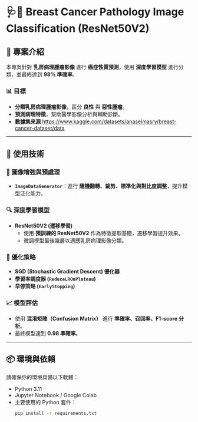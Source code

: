 # 🩺🔬 Breast Cancer Pathology Image Classification (ResNet50V2)

## 📖 專案介紹
本專案針對 **乳房病理腫瘤影像** 進行 **癌症性質預測**，使用 **深度學習模型** 進行分類，並最終達到 **98% 準確率**。

### 📊 目標
- **分類乳房病理腫瘤影像**，區分 **良性** 與 **惡性腫瘤**。
- **預測病理特徵**，幫助醫學影像分析與輔助診斷。
- **數據集來源**
https://www.kaggle.com/datasets/anaselmasry/breast-cancer-dataset/data
---

## 🚀 **使用技術**
### **🔹 圖像增強與預處理**
- **`ImageDataGenerator`**：進行 **隨機翻轉、裁剪、標準化與對比度調整**，提升模型泛化能力。

### **🔍 深度學習模型**
- **ResNet50V2 (遷移學習)**
  - 使用 **預訓練的 ResNet50V2** 作為特徵提取基礎，遷移學習提升效果。
  - 微調模型最後幾層以適應乳房病理影像分類。

### **🎯 優化策略**
- **SGD (Stochastic Gradient Descent) 優化器**
- **學習率調度器 (`ReduceLROnPlateau`)**
- **早停策略 (`EarlyStopping`)**

### **📈 模型評估**
- 使用 **混淆矩陣（Confusion Matrix）** 進行 **準確率、召回率、F1-score 分析**。
- 最終模型達到 **0.98 準確率**。

---

## 📦 **環境與依賴**
請確保你的環境具備以下軟體：
- Python 3.11
- Jupyter Notebook / Google Colab
- 主要使用的 Python 套件：
  ```bash
  pip install -r requirements.txt
